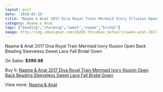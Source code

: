 ```yaml
---
layout: post
date: '2018-01-25'
title: "Naama & Anat 2017 Diva Royal Train Mermaid Ivory Illusion Open Back Beading Sleeveless Sweet Lace Fall Bridal Gown"
category: Naama & Anat
tags: ["beading","charming","sweet","naama","bridal"]
image: http://img.idealgown.com/28265-thickbox_default/naama-anat-2017-diva-royal-train-mermaid-ivory-illusion-open-back-beading-sleeveless-sweet-lace-fall-bridal-gown.jpg
---
```

Naama & Anat 2017 Diva Royal Train Mermaid Ivory Illusion Open Back Beading Sleeveless Sweet Lace Fall Bridal Gown

On Sales: **$399.98**
<a href="https://www.idealgown.com/en/naama-anat/10877-naama-anat-2017-diva-royal-train-mermaid-ivory-illusion-open-back-beading-sleeveless-sweet-lace-fall-bridal-gown.html"><amp-img layout="responsive" width="600" height="600" src="//img.idealgown.com/28265-thickbox_default/naama-anat-2017-diva-royal-train-mermaid-ivory-illusion-open-back-beading-sleeveless-sweet-lace-fall-bridal-gown.jpg" alt="Naama & Anat 2017 Diva Royal Train Mermaid Ivory Illusion Open Back Beading Sleeveless Sweet Lace Fall Bridal Gown 0" /></a>
<a href="https://www.idealgown.com/en/naama-anat/10877-naama-anat-2017-diva-royal-train-mermaid-ivory-illusion-open-back-beading-sleeveless-sweet-lace-fall-bridal-gown.html"><amp-img layout="responsive" width="600" height="600" src="//img.idealgown.com/28267-thickbox_default/naama-anat-2017-diva-royal-train-mermaid-ivory-illusion-open-back-beading-sleeveless-sweet-lace-fall-bridal-gown.jpg" alt="Naama & Anat 2017 Diva Royal Train Mermaid Ivory Illusion Open Back Beading Sleeveless Sweet Lace Fall Bridal Gown 1" /></a>
<a href="https://www.idealgown.com/en/naama-anat/10877-naama-anat-2017-diva-royal-train-mermaid-ivory-illusion-open-back-beading-sleeveless-sweet-lace-fall-bridal-gown.html"><amp-img layout="responsive" width="600" height="600" src="//img.idealgown.com/28266-thickbox_default/naama-anat-2017-diva-royal-train-mermaid-ivory-illusion-open-back-beading-sleeveless-sweet-lace-fall-bridal-gown.jpg" alt="Naama & Anat 2017 Diva Royal Train Mermaid Ivory Illusion Open Back Beading Sleeveless Sweet Lace Fall Bridal Gown 2" /></a>

Buy it: [Naama & Anat 2017 Diva Royal Train Mermaid Ivory Illusion Open Back Beading Sleeveless Sweet Lace Fall Bridal Gown](https://www.idealgown.com/en/naama-anat/10877-naama-anat-2017-diva-royal-train-mermaid-ivory-illusion-open-back-beading-sleeveless-sweet-lace-fall-bridal-gown.html "Naama & Anat 2017 Diva Royal Train Mermaid Ivory Illusion Open Back Beading Sleeveless Sweet Lace Fall Bridal Gown")

View more: [Naama & Anat](https://www.idealgown.com/en/115-naama-anat "Naama & Anat")
